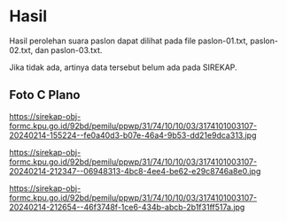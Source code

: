 # Hasil

Hasil perolehan suara paslon dapat dilihat pada file paslon-01.txt, paslon-02.txt, dan paslon-03.txt.

Jika tidak ada, artinya data tersebut belum ada pada SIREKAP.

## Foto C Plano

https://sirekap-obj-formc.kpu.go.id/92bd/pemilu/ppwp/31/74/10/10/03/3174101003107-20240214-155224--fe0a40d3-b07e-46a4-9b53-dd21e9dca313.jpg

https://sirekap-obj-formc.kpu.go.id/92bd/pemilu/ppwp/31/74/10/10/03/3174101003107-20240214-212347--06948313-4bc8-4ee4-be62-e29c8746a8e0.jpg

https://sirekap-obj-formc.kpu.go.id/92bd/pemilu/ppwp/31/74/10/10/03/3174101003107-20240214-212654--46f3748f-1ce6-434b-abcb-2b1f31ff517a.jpg
